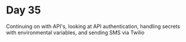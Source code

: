 # Day 35

Continuing on with API's, looking at API authentication, handling secrets with environmental variables, and sending SMS via Twilio
